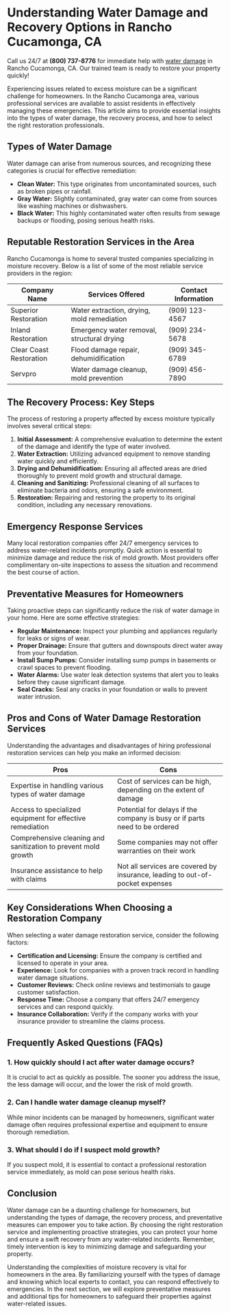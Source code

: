 # Understanding Water Damage and Recovery Options in Rancho Cucamonga, CA

Call us 24/7 at **(800) 737-8776** for immediate help with [water damage](https://waterdamagerestoration.pages.dev/) in Rancho Cucamonga, CA. Our trained team is ready to restore your property quickly!

Experiencing issues related to excess moisture can be a significant challenge for homeowners. In the Rancho Cucamonga area, various professional services are available to assist residents in effectively managing these emergencies. This article aims to provide essential insights into the types of water damage, the recovery process, and how to select the right restoration professionals.

## Types of Water Damage

Water damage can arise from numerous sources, and recognizing these categories is crucial for effective remediation:

- **Clean Water:** This type originates from uncontaminated sources, such as broken pipes or rainfall.
- **Gray Water:** Slightly contaminated, gray water can come from sources like washing machines or dishwashers.
- **Black Water:** This highly contaminated water often results from sewage backups or flooding, posing serious health risks.

## Reputable Restoration Services in the Area

Rancho Cucamonga is home to several trusted companies specializing in moisture recovery. Below is a list of some of the most reliable service providers in the region:

| Company Name              | Services Offered                          | Contact Information |
|---------------------------|-------------------------------------------|---------------------|
| Superior Restoration       | Water extraction, drying, mold remediation | (909) 123-4567      |
| Inland Restoration         | Emergency water removal, structural drying | (909) 234-5678      |
| Clear Coast Restoration    | Flood damage repair, dehumidification      | (909) 345-6789      |
| Servpro                   | Water damage cleanup, mold prevention      | (909) 456-7890      |

## The Recovery Process: Key Steps

The process of restoring a property affected by excess moisture typically involves several critical steps:

1. **Initial Assessment:** A comprehensive evaluation to determine the extent of the damage and identify the type of water involved.
2. **Water Extraction:** Utilizing advanced equipment to remove standing water quickly and efficiently.
3. **Drying and Dehumidification:** Ensuring all affected areas are dried thoroughly to prevent mold growth and structural damage.
4. **Cleaning and Sanitizing:** Professional cleaning of all surfaces to eliminate bacteria and odors, ensuring a safe environment.
5. **Restoration:** Repairing and restoring the property to its original condition, including any necessary renovations.

## Emergency Response Services

Many local restoration companies offer 24/7 emergency services to address water-related incidents promptly. Quick action is essential to minimize damage and reduce the risk of mold growth. Most providers offer complimentary on-site inspections to assess the situation and recommend the best course of action.

## Preventative Measures for Homeowners

Taking proactive steps can significantly reduce the risk of water damage in your home. Here are some effective strategies:

- **Regular Maintenance:** Inspect your plumbing and appliances regularly for leaks or signs of wear.
- **Proper Drainage:** Ensure that gutters and downspouts direct water away from your foundation.
- **Install Sump Pumps:** Consider installing sump pumps in basements or crawl spaces to prevent flooding.
- **Water Alarms:** Use water leak detection systems that alert you to leaks before they cause significant damage.
- **Seal Cracks:** Seal any cracks in your foundation or walls to prevent water intrusion.

## Pros and Cons of Water Damage Restoration Services

Understanding the advantages and disadvantages of hiring professional restoration services can help you make an informed decision:

| Pros                                                       | Cons                                                         |
|------------------------------------------------------------|--------------------------------------------------------------|
| Expertise in handling various types of water damage        | Cost of services can be high, depending on the extent of damage |
| Access to specialized equipment for effective remediation   | Potential for delays if the company is busy or if parts need to be ordered |
| Comprehensive cleaning and sanitization to prevent mold growth | Some companies may not offer warranties on their work        |
| Insurance assistance to help with claims                   | Not all services are covered by insurance, leading to out-of-pocket expenses |

## Key Considerations When Choosing a Restoration Company

When selecting a water damage restoration service, consider the following factors:

- **Certification and Licensing:** Ensure the company is certified and licensed to operate in your area.
- **Experience:** Look for companies with a proven track record in handling water damage situations.
- **Customer Reviews:** Check online reviews and testimonials to gauge customer satisfaction.
- **Response Time:** Choose a company that offers 24/7 emergency services and can respond quickly.
- **Insurance Collaboration:** Verify if the company works with your insurance provider to streamline the claims process.

## Frequently Asked Questions (FAQs)

### 1. How quickly should I act after water damage occurs?

It is crucial to act as quickly as possible. The sooner you address the issue, the less damage will occur, and the lower the risk of mold growth.

### 2. Can I handle water damage cleanup myself?

While minor incidents can be managed by homeowners, significant water damage often requires professional expertise and equipment to ensure thorough remediation.

### 3. What should I do if I suspect mold growth?

If you suspect mold, it is essential to contact a professional restoration service immediately, as mold can pose serious health risks.

## Conclusion

Water damage can be a daunting challenge for homeowners, but understanding the types of damage, the recovery process, and preventative measures can empower you to take action. By choosing the right restoration service and implementing proactive strategies, you can protect your home and ensure a swift recovery from any water-related incidents. Remember, timely intervention is key to minimizing damage and safeguarding your property.

Understanding the complexities of moisture recovery is vital for homeowners in the area. By familiarizing yourself with the types of damage and knowing which local experts to contact, you can respond effectively to emergencies. In the next section, we will explore preventative measures and additional tips for homeowners to safeguard their properties against water-related issues.
